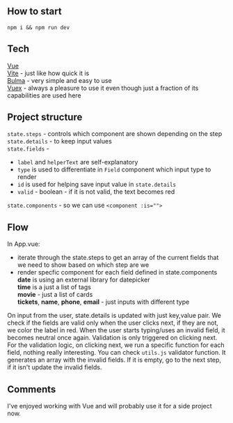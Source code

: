 ## How to start
`npm i && npm run dev`  

## Tech
[Vue](https://v3.vuejs.org/)  
[Vite](https://vitejs.dev/) - just like how quick it is  
[Bulma](https://bulma.io/) - very simple and easy to use  
[Vuex](https://next.vuex.vuejs.org) - always a pleasure to use it even though  just a fraction of its capabilities are used here

## Project structure
`state.steps` - controls which component are shown depending on the step  
`state.details` - to keep input values  
`state.fields` - 
  - `label` and `helperText` are self-explanatory
  - `type` is used to differentiate in `Field` component which input type to render
  - `id` is used for helping save input value in `state.details`
  - `valid` - boolean - if it is not valid, the text becomes red

`state.components` - so we can use `<component :is="">`

## Flow
In App.vue:
- iterate through the state.steps to get an array of the current fields that we need to show based on which step are we
- render specfic component for each field defined in state.components
**date** is using an external library for datepicker  
**time** is a just a list of tags  
**movie** - just a list of cards  
**tickets**, **name**, **phone**, **email** - just inputs with different type  

On input from the user, state.details is updated with just key,value pair.
We check if the fields are valid only when the user clicks next, if they are not, we color the label in red. When the user starts typing/uses an invalid field, it becomes neutral once again. Validation is only triggered on clicking next.
For the validation logic, on clicking next, we run a specific function for each field, nothing really interesting. You can check `utils.js` validator function. It generates an array with the invalid fields. If it is empty, go to the next step, if it isn't update the invalid fields.

## Comments
I've enjoyed working with Vue and will probably use it for a side project now.